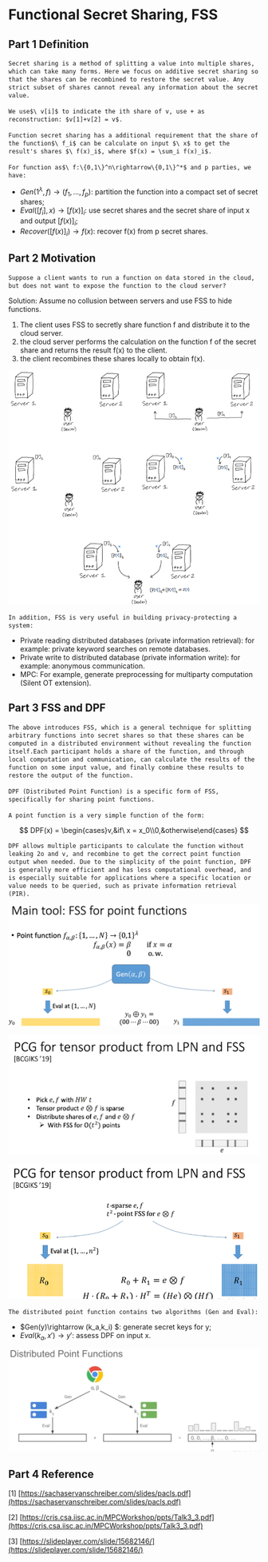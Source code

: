 # Functional Secret Sharing, FSS

## Part 1 Definition

    Secret sharing is a method of splitting a value into multiple shares, which can take many forms. Here we focus on additive secret sharing so that the shares can be recombined to restore the secret value. Any strict subset of shares cannot reveal any information about the secret value.

    We use$\ v[i]$ to indicate the ith share of v, use + as reconstruction: $v[1]+v[2] = v$.

    Function secret sharing has a additional requirement that the share of the function$\ f_i$ can be calculate on input $\ x$ to get the result's shares $\ f(x)_i$, where $f(x) = \sum_i f(x)_i$.

    For function as$\ f:\{0,1\}^n\rightarrow\{0,1\}^*$ and p parties, we have:

* $Gen(1^\lambda,f)\rightarrow(f_1,...,f_p)$: partition the function into a compact set of secret shares;
* $Eval([f_i],x)\rightarrow[f(x)]_i$: use secret shares and the secret share of input x and output $[f(x)]_i$;
* $Recover([f(x)]_i)\rightarrow f(x)$: recover f(x) from p secret shares.

## Part 2 Motivation

    Suppose a client wants to run a function on data stored in the cloud, but does not want to expose the function to the cloud server?

Solution: Assume no collusion between servers and use FSS to hide functions.

1. The client uses FSS to secretly share function f and distribute it to the cloud server.
2. the cloud server performs the calculation on the function f of the secret share and returns the result f(x) to the client.
3. the client recombines these shares locally to obtain f(x).

![1731993951092](image/FSS/1731993951092.png)

    In addition, FSS is very useful in building privacy-protecting a system:

* Private reading distributed databases (private information retrieval): for example: private keyword searches on remote databases.
* Private write to distributed database (private information write): for example: anonymous communication.
* MPC: For example, generate preprocessing for multiparty computation (Silent OT extension).

## Part 3 FSS and DPF

    The above introduces FSS, which is a general technique for splitting arbitrary functions into secret shares so that these shares can be computed in a distributed environment without revealing the function itself.Each participant holds a share of the function, and through local computation and communication, can calculate the results of the function on some input value, and finally combine these results to restore the output of the function.

    DPF (Distributed Point Function) is a specific form of FSS, specifically for sharing point functions.

    A point function is a very simple function of the form:

$$
DPF(x) = \begin{cases}v,&if\ x = x_0\\0,&otherwise\end{cases}
$$

    DPF allows multiple participants to calculate the function without leaking 2o and v, and recombine to get the correct point function output when needed. Due to the simplicity of the point function, DPF is generally more efficient and has less computational overhead, and is especially suitable for applications where a specific location or value needs to be queried, such as private information retrieval (PIR).

![1731994424639](image/FSS/1731994424639.png)

![1731994446097](image/FSS/1731994446097.png)

![1731994476025](image/FSS/1731994476025.png)

    The distributed point function contains two algorithms (Gen and Eval):

* $Gen(y)\rightarrow (k_a,k_i) $: generate secret keys for y;
* $Eval(k_a,x')\rightarrow y'$: assess DPF on input x.

![1731994657340](image/FSS/1731994657340.png)

## Part 4 Reference

[1] [https://sachaservanschreiber.com/slides/pacls.pdf](https://sachaservanschreiber.com/slides/pacls.pdf)

[2] [https://cris.csa.iisc.ac.in/MPCWorkshop/ppts/Talk3_3.pdf](https://cris.csa.iisc.ac.in/MPCWorkshop/ppts/Talk3_3.pdf)

[3] [https://slideplayer.com/slide/15682146/](https://slideplayer.com/slide/15682146/)
